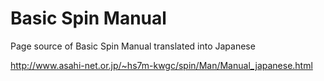 # Basic Spin Manual

Page source of Basic Spin Manual translated into Japanese

http://www.asahi-net.or.jp/~hs7m-kwgc/spin/Man/Manual_japanese.html
